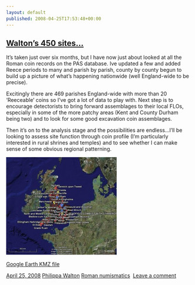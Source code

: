 ```yaml
---
layout: default
published: 2008-04-25T17:53:48+00:00
---
```


[Walton’s 450 sites…](2008/04/25/waltons-450-sites/ "Link to Walton’s 450 sites…")
----------------------------------------------------------------------------------

It’s taken just over six months, but I have now just about looked at all the Roman coin records on the PAS database. Ive updated a few and added Reece periods to many and parish by parish, county by county begun to build up a picture of what’s happening nationwide (well England-wide to be precise).

Excitingly there are 469 parishes England-wide with more than 20 ‘Reeceable’ coins so I’ve got a lot of data to play with. Next step is to encourage detectorists to bring forward assemblages to their local FLOs, especially in some of the more patchy areas (Kent and County Durham being two) and to look for some good excavation coin assemblages.

Then it’s on to the analysis stage and the possibilities are endless…I’ll be looking to assess site function through coin profile (I’m particularly interested in rural shrines and temples) and to see whether I can make sense of some obvious regional patterning.

[![](files/2008/04/allplaces-300x265.jpg "allplaces")](files/2008/04/allplaces.jpg)

[Google Earth KMZ file](http://www.finds.org.uk/everything.kmz "Get the Google file")

[April 25, 2008](2008/04/25/waltons-450-sites/ "5:53 pm")  [Philippa Walton](http://finds.org.uk/blogs/blog/author/philippa-walton/ "View all posts by Philippa Walton") [Roman numismatics](http://finds.org.uk/blogs/blog/category/roman-numismatics/)   [Leave a comment](2008/04/25/waltons-450-sites/#respond "Comment on Walton’s 450 sites…")